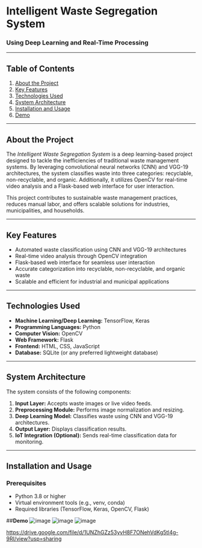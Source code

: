 # Intelligent Waste Segregation System  
### Using Deep Learning and Real-Time Processing  

---

## **Table of Contents**  
1. [About the Project](#about-the-project)  
2. [Key Features](#key-features)  
3. [Technologies Used](#technologies-used)  
4. [System Architecture](#system-architecture)  
5. [Installation and Usage](#installation-and-usage)  
6. [Demo](#demo)   

---

## **About the Project**  
The *Intelligent Waste Segregation System* is a deep learning-based project designed to tackle the inefficiencies of traditional waste management systems. By leveraging convolutional neural networks (CNN) and VGG-19 architectures, the system classifies waste into three categories: recyclable, non-recyclable, and organic. Additionally, it utilizes OpenCV for real-time video analysis and a Flask-based web interface for user interaction.  

This project contributes to sustainable waste management practices, reduces manual labor, and offers scalable solutions for industries, municipalities, and households.  

---

## **Key Features**  
- Automated waste classification using CNN and VGG-19 architectures  
- Real-time video analysis through OpenCV integration  
- Flask-based web interface for seamless user interaction  
- Accurate categorization into recyclable, non-recyclable, and organic waste  
- Scalable and efficient for industrial and municipal applications  

---

## **Technologies Used**  
- **Machine Learning/Deep Learning:** TensorFlow, Keras  
- **Programming Languages:** Python  
- **Computer Vision:** OpenCV  
- **Web Framework:** Flask  
- **Frontend:** HTML, CSS, JavaScript  
- **Database:** SQLite (or any preferred lightweight database)  

---

## **System Architecture**  
The system consists of the following components:  
1. **Input Layer:** Accepts waste images or live video feeds.  
2. **Preprocessing Module:** Performs image normalization and resizing.  
3. **Deep Learning Model:** Classifies waste using CNN and VGG-19 architectures.  
4. **Output Layer:** Displays classification results.  
5. **IoT Integration (Optional):** Sends real-time classification data for monitoring.  



---

## **Installation and Usage**  

### Prerequisites  
- Python 3.8 or higher  
- Virtual environment tools (e.g., venv, conda)  
- Required libraries (TensorFlow, Keras, OpenCV, Flask)  

##**Demo**
![image](https://github.com/user-attachments/assets/03aea71a-5bc5-46a4-b589-770c377b2e2c)
![image](https://github.com/user-attachments/assets/fdd37b04-c54b-4fb5-b501-ce00acaadebd)
![image](https://github.com/user-attachments/assets/2661d729-0ce1-4fe7-9c35-d71f7fdbea0c)


https://drive.google.com/file/d/1UNZhGZz53yvH8F7ONehVdKg5tl4g-9RI/view?usp=sharing

